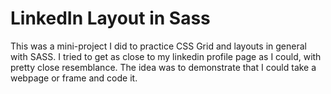 # LinkedIn Layout in Sass

This was a mini-project I did to practice CSS Grid and layouts in general with SASS. I tried to get as close to my linkedin profile page as I could, with pretty close resemblance. The idea was to demonstrate that I could take a webpage or frame and code it.
